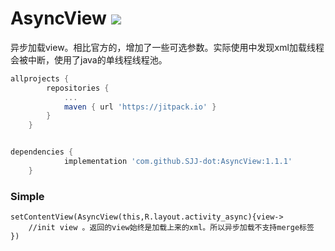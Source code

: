 # AsyncView [![](https://jitpack.io/v/bysqh/AsyncView.svg)](https://jitpack.io/#bysqh/AsyncView)

异步加载view。相比官方的，增加了一些可选参数。实际使用中发现xml加载线程会被中断，使用了java的单线程线程池。
```groovy
allprojects {
		repositories {
			...
			maven { url 'https://jitpack.io' }
		}
	}
```

```groovy

dependencies {
	        implementation 'com.github.SJJ-dot:AsyncView:1.1.1'
	}

```
### Simple
```
setContentView(AsyncView(this,R.layout.activity_async){view->
	//init view 。返回的view始终是加载上来的xml。所以异步加载不支持merge标签
})
```
